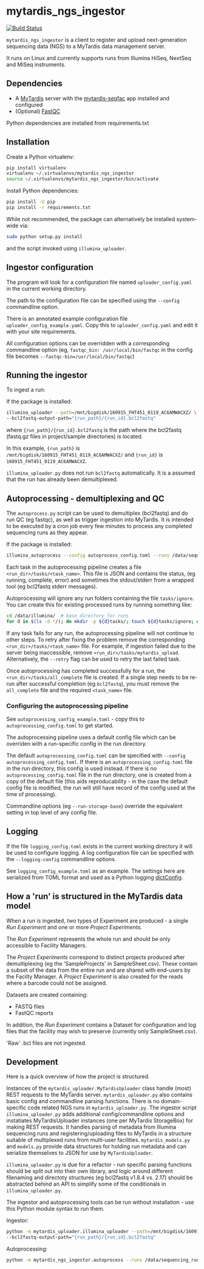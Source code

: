 # mytardis_ngs_ingestor

[![Build Status](https://semaphoreci.com/api/v1/pansapiens/mytardis_ngs_ingestor/branches/develop/shields_badge.svg)](https://semaphoreci.com/pansapiens/mytardis_ngs_ingestor)

`mytardis_ngs_ingestor` is a client to register and upload next-generation 
sequencing data (NGS) to a MyTardis data management server.

It runs on Linux and currently supports runs from Illumina HiSeq, 
NextSeq and MiSeq instruments.

## Dependencies

  * A [MyTardis](https://github.com/mytardis/mytardis) server with 
    the [mytardis-seqfac](https://github.com/pansapiens/mytardis-seqfac) 
    app installed and configured
  * (Optional) [FastQC](http://www.bioinformatics.babraham.ac.uk/projects/fastqc/)

Python dependencies are installed from requirements.txt


## Installation

Create a Python virtualenv:
```sh
pip install virtualenv
virtualenv ~/.virtualenvs/mytardis_ngs_ingestor
source ~/.virtualenvs/mytardis_ngs_ingestor/bin/activate
```

Install Python dependencies:
```sh
pip install -U pip
pip install -r requirements.txt
```

While not recommended, the package can alternatively be installed 
system-wide via:
```sh
sudo python setup.py install
```

and the script invoked using `illumina_uploader`.

## Ingestor configuration

The program will look for a configuration file named `uploader_config.yaml` 
in the current working directory.

The path to the configuration file can be specified using the  `--config` 
commandline option.

There is an annotated example configuration file `uploader_config_example.yaml`.
Copy this to `uploader_config.yaml` and edit it with your site requirements.

All configuration options can be overridden with a corresponding 
commandline option (eg, `fastqc_bin: /usr/local/bin/fastqc` in the 
config file becomes `--fastqc-bin=/usr/local/bin/fastqc`)


## Running the ingestor

To ingest a run:

If the package is installed:
```sh
illumina_uploader --path=/mnt/bigdisk/160915_FHT451_0119_AC6AMWACXZ/ \
--bcl2fastq-output-path="{run_path}/{run_id}.bcl2fastq"
```

where `{run_path}/{run_id}.bcl2fastq` is the path where the bcl2fastq 
(fastq.gz files in project/sample directories) is located.

In this example, `{run_path}` is `/mnt/bigdisk/160915_FHT451_0119_AC6AMWACXZ/` 
and `{run_id}` is `160915_FHT451_0119_AC6AMWACXZ`.

`illumina_uploader.py` does not run `bcl2fastq` automatically. It is a
assumed that the run has already been demultiplexed.

## Autoprocessing - demultiplexing and QC

The `autoprocess.py` script can be used to demultiplex (bcl2fastq) and do run
QC (eg fastqc), as well as trigger ingestion into MyTardis. It is intended to
be executed by a cron job every few minutes to process any completed sequencing
runs as they appear.

If the package is installed:
```sh
illumina_autoprocess --config autoprocess_config.toml --runs /data/sequencing_runs
```

Each task in the autoprocessing pipeline creates a file `<run_dir>/tasks/<task_name>`.
This file is JSON and contains the status, (eg running, complete, error) and
sometimes the stdout/stderr from a wrapped tool (eg bcl2fastq stderr messages).

Autoprocessing will ignore any run folders containing the file `tasks/ignore`.
You can create this for existing processed runs by running something like:

```bash
cd /data/illumina/  # base directory for runs
for d in $(ls -d */); do mkdir -p ${d}tasks/; touch ${d}tasks/ignore; done
```

If any task fails for any run, the autoprocessing pipeline will not continue to
other steps. To retry after fixing the problem remove the corresponding 
`<run_dir>/tasks/<task_name>` file. For example, if ingestion failed due to
the server being inaccessible, remove `<run_dir>/tasks/mytardis_upload`. Alternatively,
the `--retry` flag can be used to retry the last failed task.

Once autoprocessing has completed successfully for a run, the `<run_dir>/tasks/all_complete`
file is created. If a single step needs to be re-run after successful completion (eg `bcl2fastq`),
you must remove the `all_complete` file and the required `<task_name>` file.

### Configuring the autoprocessing pipeline

See `autoprocessing_config_example.toml` - copy this to `autoprocessing_config.toml` to get started.

The autoprocessing pipeline uses a default config file which can be overriden 
 with a run-specific config in the run directory.

The default `autoprocessing_config.toml` can be specified with
`--config autoprocessing_config.toml`. If there is an `autoprocessing_config.toml` 
file in the run directory, this config is used instead. If there is no 
`autoprocessing_config.toml` file in the run directory, one is created from a copy
of the default file (this aids reproducability - in the case the default config file
is modified, the run will still have record of the config used at the time of 
processing).

Commandline options (eg `--run-storage-base`) override the equivalent setting in 
top level of any config file.

## Logging

If the file `logging_config.toml` exists in the current working directory it 
will be used to configure logging.
A log configuration file can be specified with the `--logging-config` commandline options.

See `logging_config_example.toml` as an example. The settings here are serialized 
from TOML format and used as a Python logging [dictConfig](http://python-guide-pt-br.readthedocs.io/en/latest/writing/logging/#example-configuration-via-a-dictionary).

## How a 'run' is structured in the MyTardis data model

When a run is ingested, two types of Experiment are produced - 
a single *Run Experiment* and one or more *Project Experiments*.

The *Run Experiment* represents the whole run and should be only 
accessible to Facility Managers.

The *Project Experiments* correspond to distinct projects produced after 
demultiplexing (eg the 'SampleProjects' in SampleSheet.csv). These 
contain a subset of the data from the entire run and are shared with 
end-users by the Facilty Manager. A *Project Experiment* is also 
created for the reads where a barcode could not be assigned.

Datasets are created containing:

  * FASTQ files
  * FastQC reports
  
In addition, the *Run Experiment* contains a Dataset for configuration
and log files that the facility may wish to preserve (currently only 
SampleSheet.csv).

'Raw' .bcl files are not ingested.

## Development

Here is a quick overview of how the project is structured. 

Instances of the `mytardis_uploader.MyTardisUploader` class handle 
(most) REST requests to the MyTardis server.  `mytardis_uploader.py` 
also contains basic config and commandline parsing functions. There is no 
domain-specific code related NGS runs in `mytardis_uploader.py`.
The ingestor script `illumina_uploader.py` adds additional 
config/commandline options and instatiates MyTardisUploader instances 
(one per MyTardis StorageBox) for making REST requests. It handles 
parsing of metadata from Illumina sequencing runs and registering/uploading 
files to MyTardis in a structure suitable of multiplexed runs from 
multi-user facilities. `mytardis_models.py` and `models.py` provide 
data structures for holding run metadata and can serialize themselves to 
JSON for use by `MyTardisUploader`.

`illumina_uploader.py` is due for a refactor - run specific parsing 
functions should be split out into their own library, and logic around 
different filenaming and directoty structures (eg bcl2fastq v1.8.4 vs. 
2.17) should be abstracted behind an API to simplify some of the 
conditionals in `illumina_uploader.py`.

The ingestor and autoprocessing tools can be run without installation - use
this Python module syntax to run them.

Ingestor:
```sh
python -m mytardis_uploader.illumina_uploader --path=/mnt/bigdisk/160915_FHT451_0119_AC6AMWACXZ/ \
--bcl2fastq-output-path="{run_path}/{run_id}.bcl2fastq"
```

Autoprocessing:
```sh
python -m mytardis_ngs_ingestor.autoprocess --runs /data/sequencing_runs
```
